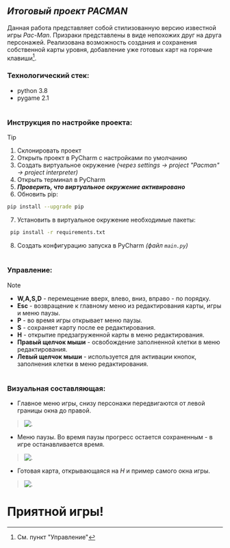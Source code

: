 ## ***Итоговый проект PACMAN***

Данная работа представляет собой стилизованную версию известной игры _Pac-Man_. Призраки представлены в виде непохожих друг на друга персонажей. Реализована возможность создания и сохранения собственной карты уровня, добавление уже готовых карт на горячие клавиши[^1].
[^1]: Cм. пункт "Управление"

### Технологический стек:

* python 3.8
* pygame 2.1

#

### Инструкция по настройке проекта:
> [!TIP] 
> 1.  Склонировать проект
> 2.  Открыть проект в PyCharm с наcтройками по умолчанию
> 3.  Создать виртуальное окружение  _(через settings -> project "Pacman" -> project interpreter)_
> 4.  Открыть терминал в PyCharm
> 5.  _**Проверить, что виртуальное окружение активировано**_
> 6.  Обновить pip:
>
>    ```bash
>    pip install --upgrade pip
>    ```
> 7.  Установить в виртуальное окружение необходимые пакеты: 
>
>   ```bash
>    pip install -r requirements.txt
>    ```
> 8.  Создать конфигурацию запуска в PyCharm _(файл `main.py`)_

#

### Управление:
> [!NOTE]
>* **W,A,S,D** - перемещение вверх, влево, вниз, вправо - по порядку.
>* **Esc** - возвращение к главному меню из редактирования карты, игры и меню паузы.
>* **P** - во время игры открывает меню паузы.
>* **S** - сохраняет карту после ее редактирования.
>* **H** - открытие предзагруженной карты в меню редактирования.
>* **Правый щелчок мыши** - освобождение заполненной клетки в меню редактирования.
>* **Левый щелчок мыши** - используется для активации кнопок, заполнения клетки в меню редактирования.

#

### Визуальная составляющая:

- Главное меню игры, снизу персонажи передвигаются от левой границы окна до правой.
> ![.](https://github.com/merddera/Pacman/assets/72096160/5a4b19af-8734-47fc-86ad-bb08147ffb6c)
 
- Меню паузы. Во время паузы прогресс остается сохраненным - в игре останавливается время.
> ![.](https://github.com/merddera/Pacman/assets/72096160/4fc90243-14e1-422b-a6c9-d4d442f352c0)

- Готовая карта, открывающаяся на *H* и пример самого окна игры.
>![.](https://github.com/merddera/Pacman/assets/72096160/06369c8f-c073-4c63-a317-726187cf9cdf)

#

# Приятной игры!



